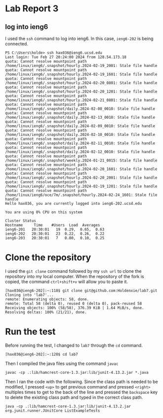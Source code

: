# Lab Report 3
## log into ieng6
I used the `ssh` command to log into ieng6. In this case, `ieng6-202` is being connected. 
```
PS C:\Users\holde> ssh hax036@ieng6.ucsd.edu
Last login: Tue Feb 27 20:24:00 2024 from 128.54.173.18
quota: Cannot resolve mountpoint path /home/linux/ieng6/.snapshot/hourly.2024-02-19_2001: Stale file handle
quota: Cannot resolve mountpoint path /home/linux/ieng6/.snapshot/hourly.2024-02-19_1601: Stale file handle
quota: Cannot resolve mountpoint path /home/linux/ieng6/.snapshot/hourly.2024-02-20_0801: Stale file handle
quota: Cannot resolve mountpoint path /home/linux/ieng6/.snapshot/hourly.2024-02-20_1201: Stale file handle
quota: Cannot resolve mountpoint path /home/linux/ieng6/.snapshot/hourly.2024-02-21_0801: Stale file handle
quota: Cannot resolve mountpoint path /home/linux/ieng6/.snapshot/daily.2024-02-08_0010: Stale file handle
quota: Cannot resolve mountpoint path /home/linux/ieng6/.snapshot/daily.2024-02-13_0010: Stale file handle
quota: Cannot resolve mountpoint path /home/linux/ieng6/.snapshot/daily.2024-02-09_0010: Stale file handle
quota: Cannot resolve mountpoint path /home/linux/ieng6/.snapshot/daily.2024-02-10_0010: Stale file handle
quota: Cannot resolve mountpoint path /home/linux/ieng6/.snapshot/daily.2024-02-11_0010: Stale file handle
quota: Cannot resolve mountpoint path /home/linux/ieng6/.snapshot/daily.2024-02-12_0010: Stale file handle
quota: Cannot resolve mountpoint path /home/linux/ieng6/.snapshot/weekly.2024-01-21_0015: Stale file handle
quota: Cannot resolve mountpoint path /home/linux/ieng6/.snapshot/hourly.2024-02-20_1601: Stale file handle
quota: Cannot resolve mountpoint path /home/linux/ieng6/.snapshot/hourly.2024-02-20_2001: Stale file handle
quota: Cannot resolve mountpoint path /home/linux/ieng6/.snapshot/hourly.2024-02-19_1201: Stale file handle
quota: Cannot resolve mountpoint path /home/linux/ieng6/oce/7m/.snapshot/hourly.2024-02-24_1601: Stale file handle
Hello hax036, you are currently logged into ieng6-202.ucsd.edu

You are using 0% CPU on this system

Cluster Status 
Hostname     Time    #Users  Load  Averages  
ieng6-201   20:30:01   19  0.29,  0.65,  0.63
ieng6-202   20:30:01   23  0.22,  0.26,  0.22
ieng6-203   20:30:01   7   0.00,  0.10,  0.25 
```

# Clone the repository
I used the `git clone` command followed by my `ssh url` to clone the repository into my local computer.
When the repository of the fork is copied, the command `ctrl+shift+v` will allow you to paste it.
```
[hax036@ieng6-202]:~:118$ git clone git@github.com:Holdenxie/lab7.git
Cloning into 'lab7'...
remote: Enumerating objects: 58, done.
remote: Total 58 (delta 0), reused 0 (delta 0), pack-reused 58
Receiving objects: 100% (58/58), 376.39 KiB | 1.64 MiB/s, done.
Resolving deltas: 100% (21/21), done.
```

# Run the test 
Before running the test, I changed to `lab7` through the `cd` command. 
```
[hax036@ieng6-202]:~:120$ cd lab7
```
Then I compiled the java files using the command `javac` 
```
javac -cp .:lib/hamcrest-core-1.3.jar:lib/junit-4.13.2.jar *.java
```
Then I ran the code with the following. Since the class path is needed to be modified, I pressed `<up>` to get previous command 
and pressed `<right>` multiples times to get to the back of the line and pressed the `backspace` key to delete the existing class path and 
typed in the correct class path. 
```
java -cp .:lib/hamcrest-core-1.3.jar:lib/junit-4.13.2.jar org.junit.runner.JUnitCore ListExampleTests
```
